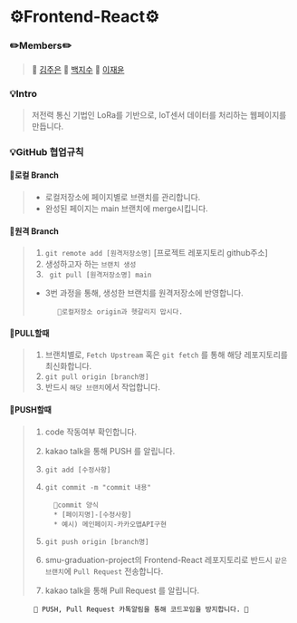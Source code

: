 # ⚙️Frontend-React⚙️
### ✏️Members✏️
>📙 [김주은](https://github.com/JJuniess) 
📗 [백지수](https://github.com/jisubaek)
📘 [이재윤](https://github.com/planetyoon)

### 💡Intro
> 저전력 통신 기법인 LoRa를 기반으로, IoT센서 데이터를 처리하는 웹페이지를 만듭니다.

### 💡GitHub 협업규칙
#### 💎로컬 Branch
>* 로컬저장소에 페이지별로 브랜치를 관리합니다.
>* 완성된 페이지는 main 브랜치에 merge시킵니다.

#### 💎원격 Branch
>1. ```git remote add [원격저장소명]``` [프로젝트 레포지토리 github주소]
>2. 생성하고자 하는 ```브랜치 생성```
>3. ``` git pull [원격저장소명] main``` 
>
>* 3번 과정을 통해, 생성한 브랜치를 원격저장소에 반영합니다.
>
>          🍊로컬저장소 origin과 헷갈리지 맙시다. 

#### 💎PULL할때
>1. 브랜치별로, ```Fetch Upstream``` 혹은 ```git fetch``` 를 통해 해당 레포지토리를 최신화합니다.
>2. ```git pull origin [branch명]```
>3. 반드시 ```해당 브랜치```에서 작업합니다.

#### 💎PUSH할때
>1. code 작동여부 확인합니다.
>2. kakao talk을 통해 PUSH 를 알립니다.
>3. ```git add [수정사항]```
>4. ```git commit -m "commit 내용"```
>      
>          🍊commit 양식 
>          * [페이지명]-[수정사항]
>          * 예시) 메인페이지-카카오맵API구현
>
>5. ```git push origin [branch명]```
>6. smu-graduation-project의 Frontend-React 레포지토리로 반드시 ```같은 브랜치```에  ```Pull Request``` 전송합니다.
>7. kakao talk을 통해 Pull Request 를 알립니다.

          🌸 PUSH, Pull Request 카톡알림을 통해 코드꼬임을 방지합니다. 🌸
